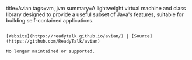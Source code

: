 title=Avian
tags=vm, jvm
summary=A lightweight virtual machine and class library designed to provide a useful subset of Java's features, suitable for building self-contained applications.
~~~~~~

[Website](https://readytalk.github.io/avian/) | [Source](https://github.com/ReadyTalk/avian)

No longer maintained or supported.